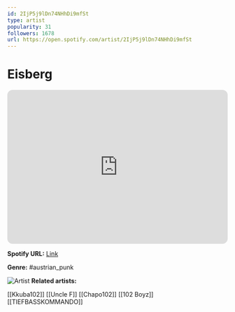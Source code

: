 ```yaml
---
id: 2IjP5j9lDn74NHhDi9mfSt
type: artist
popularity: 31
followers: 1678
url: https://open.spotify.com/artist/2IjP5j9lDn74NHhDi9mfSt
---
```

# Eisberg

<iframe style="border-radius:12px" src="https://open.spotify.com/embed/artist/2IjP5j9lDn74NHhDi9mfSt" width="100%" height="352" frameBorder="0" allowfullscreen="" allow="autoplay; clipboard-write; encrypted-media; fullscreen; picture-in-picture" loading="lazy"></iframe>

**Spotify URL:** [Link](https://open.spotify.com/artist/2IjP5j9lDn74NHhDi9mfSt)

**Genre:**  #austrian_punk

![Artist](https://i.scdn.co/image/ab6761610000e5ebf957e06ddf1a61044f96ae27)
**Related artists:**

[[Kkuba102]]
[[Uncle F]]
[[Chapo102]]
[[102 Boyz]]
[[TIEFBASSKOMMANDO]]
